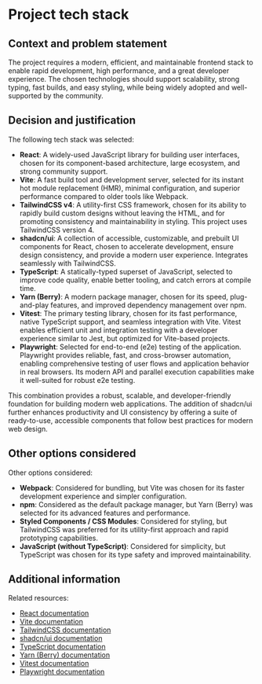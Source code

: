 # Project tech stack

## Context and problem statement

The project requires a modern, efficient, and maintainable frontend stack to
enable rapid development, high performance, and a great developer experience.
The chosen technologies should support scalability, strong typing, fast
builds, and easy styling, while being widely adopted and well-supported by the
community.

## Decision and justification

The following tech stack was selected:

- **React**: A widely-used JavaScript library for building user interfaces,
  chosen for its component-based architecture, large ecosystem, and strong
  community support.
- **Vite**: A fast build tool and development server, selected for its instant
  hot module replacement (HMR), minimal configuration, and superior
  performance compared to older tools like Webpack.
- **TailwindCSS v4**: A utility-first CSS framework, chosen for its ability to
  rapidly build custom designs without leaving the HTML, and for promoting
  consistency and maintainability in styling. This project uses TailwindCSS
  version 4.
- **shadcn/ui**: A collection of accessible, customizable, and prebuilt UI
  components for React, chosen to accelerate development, ensure design
  consistency, and provide a modern user experience. Integrates seamlessly
  with TailwindCSS.
- **TypeScript**: A statically-typed superset of JavaScript, selected to
  improve code quality, enable better tooling, and catch errors at compile
  time.
- **Yarn (Berry)**: A modern package manager, chosen for its speed,
  plug-and-play features, and improved dependency management over npm.
- **Vitest**: The primary testing library, chosen for its fast performance,
  native TypeScript support, and seamless integration with Vite. Vitest
  enables efficient unit and integration testing with a developer experience
  similar to Jest, but optimized for Vite-based projects.
- **Playwright**: Selected for end-to-end (e2e) testing of the application.
  Playwright provides reliable, fast, and cross-browser automation, enabling
  comprehensive testing of user flows and application behavior in real
  browsers. Its modern API and parallel execution capabilities make it
  well-suited for robust e2e testing.

This combination provides a robust, scalable, and developer-friendly
foundation for building modern web applications. The addition of shadcn/ui
further enhances productivity and UI consistency by offering a suite of
ready-to-use, accessible components that follow best practices for modern web
design.

## Other options considered

Other options considered:

- **Webpack**: Considered for bundling, but Vite was chosen for its faster
  development experience and simpler configuration.
- **npm**: Considered as the default package manager, but Yarn (Berry) was
  selected for its advanced features and performance.
- **Styled Components / CSS Modules**: Considered for styling, but TailwindCSS
  was preferred for its utility-first approach and rapid prototyping
  capabilities.
- **JavaScript (without TypeScript)**: Considered for simplicity, but
  TypeScript was chosen for its type safety and improved maintainability.

## Additional information

Related resources:

- [React documentation](https://react.dev/)
- [Vite documentation](https://vitejs.dev/)
- [TailwindCSS documentation](https://tailwindcss.com/)
- [shadcn/ui documentation](https://ui.shadcn.com/)
- [TypeScript documentation](https://www.typescriptlang.org/)
- [Yarn (Berry) documentation](https://yarnpkg.com/)
- [Vitest documentation](https://vitest.dev/)
- [Playwright documentation](https://playwright.dev/)
